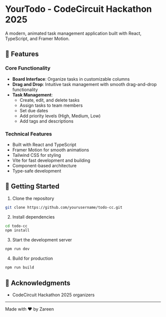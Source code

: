 # YourTodo - CodeCircuit Hackathon 2025

A modern, animated task management application built with React, TypeScript, and Framer Motion.

## 🚀 Features

### Core Functionality

- **Board Interface**: Organize tasks in customizable columns
- **Drag and Drop**: Intuitive task management with smooth drag-and-drop functionality
- **Task Management**:
  - Create, edit, and delete tasks
  - Assign tasks to team members
  - Set due dates
  - Add priority levels (High, Medium, Low)
  - Add tags and descriptions

### Technical Features

- Built with React and TypeScript
- Framer Motion for smooth animations
- Tailwind CSS for styling
- Vite for fast development and building
- Component-based architecture
- Type-safe development

## 🚀 Getting Started

1. Clone the repository

```bash
git clone https://github.com/yourusername/todo-cc.git
```

2. Install dependencies

```bash
cd todo-cc
npm install
```

3. Start the development server

```bash
npm run dev
```

4. Build for production

```bash
npm run build
```

## 🙏 Acknowledgments

- CodeCircuit Hackathon 2025 organizers

---

Made with ❤️ by Zareen 
